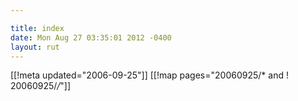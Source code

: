 ```yaml
---

title: index
date: Mon Aug 27 03:35:01 2012 -0400
layout: rut
---
```


[[!meta updated="2006-09-25"]]
[[!map pages="20060925/* and ! 20060925/*/*"]]
